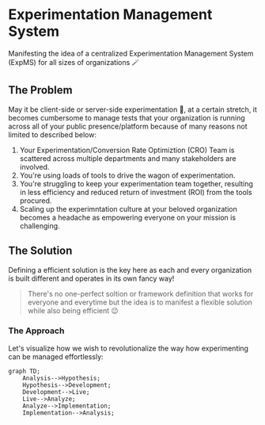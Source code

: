 # Experimentation Management System
Manifesting the idea of a centralized Experimentation Management System (ExpMS)  for all sizes of organizations 🪄

## The Problem
May it be client-side or server-side experimentation 🧪, at a certain stretch, it becomes cumbersome to manage tests that your organization is running across all of your public presence/platform because of many reasons not limited to described below:
1. Your Experimentation/Conversion Rate Optimiztion (CRO) Team is scattered across multiple departments and many stakeholders are involved.
2. You're using loads of tools to drive the wagon of experimentation.
3. You're struggling to keep your experimentation team together, resulting in less efficiency and reduced return of investment (ROI) from the tools procured.
4. Scaling up the experimntation culture at your beloved organization becomes a headache as empowering everyone on your mission is challenging.

## The Solution
Defining a efficient solution is the key here as each and every organization is built different and operates in its own fancy way!
> There's no one-perfect soltion or framework definition that works for everyone and everytime but the idea is to manifest a flexible solution while also being efficient 😉

### The Approach
Let's visualize how we wish to revolutionalize the way how experimenting can be managed effortlessly:
```mermaid
graph TD;
    Analysis-->Hypothesis;
    Hypothesis-->Development;
    Development-->Live;
    Live-->Analyze;
    Analyze-->Implementation;
    Implementation-->Analysis;
```
